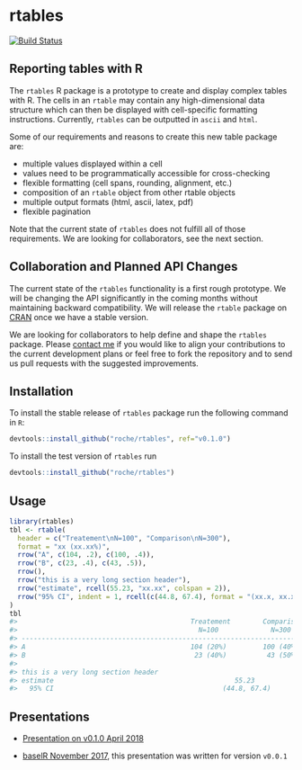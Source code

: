 
<!-- README.md is generated from README.Rmd. Please edit that file -->
rtables
=======

[![Build Status](https://travis-ci.org/Roche/rtables.svg?branch=master)](https://travis-ci.org/Roche/rtables/)

Reporting tables with R
-----------------------

The `rtables` R package is a prototype to create and display complex tables with R. The cells in an `rtable` may contain any high-dimensional data structure which can then be displayed with cell-specific formatting instructions. Currently, `rtables` can be outputted in `ascii` and `html`.

Some of our requirements and reasons to create this new table package are:

-   multiple values displayed within a cell
-   values need to be programmatically accessible for cross-checking
-   flexible formatting (cell spans, rounding, alignment, etc.)
-   composition of an `rtable` object from other rtable objects
-   multiple output formats (html, ascii, latex, pdf)
-   flexible pagination

Note that the current state of `rtables` does not fulfill all of those requirements. We are looking for collaborators, see the next section.

Collaboration and Planned API Changes
-------------------------------------

The current state of the `rtables` functionality is a first rough prototype. We will be changing the API significantly in the coming months without maintaining backward compatibility. We will release the `rtable` package on [CRAN](https://cran.r-project.org/) once we have a stable version.

We are looking for collaborators to help define and shape the `rtables` package. Please [contact me](mailto:adrian.waddell@roche.com) if you would like to align your contributions to the current development plans or feel free to fork the repository and to send us pull requests with the suggested improvements.

Installation
------------

To install the stable release of `rtables` package run the following command in `R`:

``` r
devtools::install_github("roche/rtables", ref="v0.1.0")
```

To install the test version of `rtables` run

``` r
devtools::install_github("roche/rtables")
```

Usage
-----

``` r
library(rtables)
tbl <- rtable(
  header = c("Treatement\nN=100", "Comparison\nN=300"),
  format = "xx (xx.xx%)",
  rrow("A", c(104, .2), c(100, .4)),
  rrow("B", c(23, .4), c(43, .5)),
  rrow(),
  rrow("this is a very long section header"),
  rrow("estimate", rcell(55.23, "xx.xx", colspan = 2)),
  rrow("95% CI", indent = 1, rcell(c(44.8, 67.4), format = "(xx.x, xx.x)", colspan = 2))
)
tbl
#>                                           Treatement        Comparison
#>                                             N=100             N=300   
#> ----------------------------------------------------------------------
#> A                                         104 (20%)         100 (40%) 
#> B                                          23 (40%)          43 (50%) 
#> 
#> this is a very long section header
#> estimate                                             55.23            
#>   95% CI                                          (44.8, 67.4)
```

Presentations
-------------

-   [Presentation on v0.1.0 April 2018](https://docs.google.com/presentation/d/1bpdBDp4PZdZ4hCsfaPkAuHDVnJmtp7WBIZ19oKMDq0M/edit?usp=sharing)

-   [baselR November 2017](https://docs.google.com/presentation/d/1V28AVo9aVNfw2FTuRgQyM4BJKalVQMFD8lKUD2KlzKI/edit?usp=sharing), this presentation was written for version `v0.0.1`

